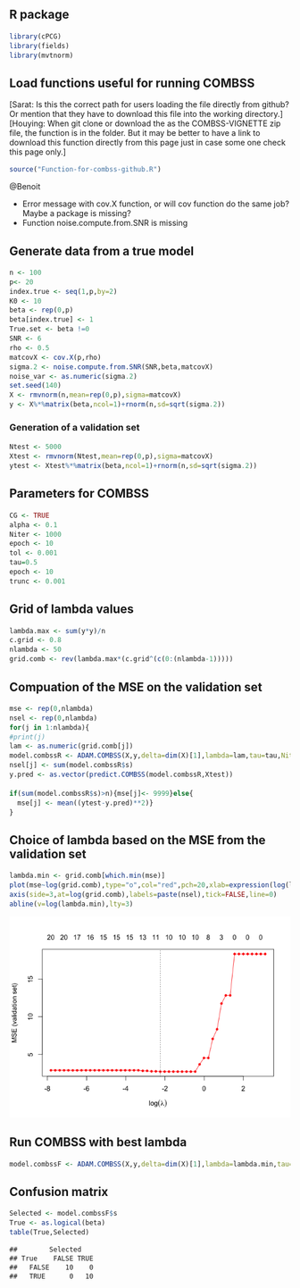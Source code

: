R package
---------

``` r
library(cPCG)
library(fields)
library(mvtnorm)
```

Load functions useful for running COMBSS 
-------------------------------
[Sarat: Is this the correct path for users loading the file directly from github? Or mention that they have to download this file into the working directory.] [Houying: When git clone or download the as the COMBSS-VIGNETTE zip file, the function is in the folder. But it may be better to have a link to download this function directly from this page just in case some one check this page only.] 

``` r
source("Function-for-combss-github.R")
```

@Benoit
- Error message with cov.X function, or will cov function do the same job? Maybe a package is missing?
- Function noise.compute.from.SNR is missing

Generate data from a true model
-------------------------------

``` r
n <- 100
p<- 20
index.true <- seq(1,p,by=2)
K0 <- 10
beta <- rep(0,p)
beta[index.true] <- 1
True.set <- beta !=0
SNR <- 6
rho <- 0.5
matcovX <- cov.X(p,rho)
sigma.2 <- noise.compute.from.SNR(SNR,beta,matcovX)
noise_var <- as.numeric(sigma.2)
set.seed(140)
X <- rmvnorm(n,mean=rep(0,p),sigma=matcovX)
y <- X%*%matrix(beta,ncol=1)+rnorm(n,sd=sqrt(sigma.2))
```

### Generation of a validation set

``` r
Ntest <- 5000
Xtest <- rmvnorm(Ntest,mean=rep(0,p),sigma=matcovX)
ytest <- Xtest%*%matrix(beta,ncol=1)+rnorm(n,sd=sqrt(sigma.2))
```

Parameters for COMBSS
--------------------

``` r
CG <- TRUE
alpha <- 0.1
Niter <- 1000
epoch <- 10
tol <- 0.001
tau=0.5
epoch <- 10
trunc <- 0.001
```

Grid of lambda values
---------------------

``` r
lambda.max <- sum(y*y)/n
c.grid <- 0.8
nlambda <- 50
grid.comb <- rev(lambda.max*(c.grid^(c(0:(nlambda-1)))))
```

Compuation of the MSE on the validation set
-------------------------------------------

``` r
mse <- rep(0,nlambda)
nsel <- rep(0,nlambda)
for(j in 1:nlambda){
#print(j)
lam <- as.numeric(grid.comb[j])
model.combssR <- ADAM.COMBSS(X,y,delta=dim(X)[1],lambda=lam,tau=tau,Niter=Niter,alpha=alpha,epoch=epoch,tol=tol,CG=CG,trunc=trunc)
nsel[j] <- sum(model.combssR$s)
y.pred <- as.vector(predict.COMBSS(model.combssR,Xtest))

if(sum(model.combssR$s)>n){mse[j]<- 9999}else{
  mse[j] <- mean((ytest-y.pred)**2)}
}
```

Choice of lambda based on the MSE from the validation set
---------------------------------------------------------

``` r
lambda.min <- grid.comb[which.min(mse)]
plot(mse~log(grid.comb),type="o",col="red",pch=20,xlab=expression(log(lambda)),ylab="MSE (validation set)")
axis(side=3,at=log(grid.comb),labels=paste(nsel),tick=FALSE,line=0)
abline(v=log(lambda.min),lty=3)
```

![](Low_dimensional_example_files/figure-markdown_github/unnamed-chunk-87-1.png)

Run COMBSS with best lambda
---------------------------

``` r
model.combssF <- ADAM.COMBSS(X,y,delta=dim(X)[1],lambda=lambda.min,tau=tau,Niter=Niter,alpha=alpha,epoch=epoch,tol=tol,CG=CG,trunc=trunc)
```

Confusion matrix
----------------

``` r
Selected <- model.combssF$s
True <- as.logical(beta)
table(True,Selected)
```

    ##        Selected
    ## True    FALSE TRUE
    ##   FALSE    10    0
    ##   TRUE      0   10
